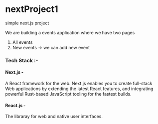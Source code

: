 # nextProject1
simple next.js project

We are building a events application where we have two pages
1) All events
2) New events -> we can add new event

### Tech Stack :-

#### Next.js - 
A React framework for the web.
Next.js enables you to create full-stack Web applications by extending the latest React features, and integrating powerful Rust-based JavaScript tooling for the fastest builds.

#### React.js - 
The libraray for web and native user interfaces.
